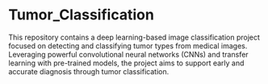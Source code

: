# Tumor_Classification
This repository contains a deep learning-based image classification project focused on detecting and classifying tumor types from medical images. Leveraging powerful convolutional neural networks (CNNs) and transfer learning with pre-trained models, the project aims to support early and accurate diagnosis through tumor classification.
